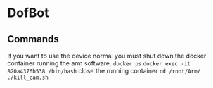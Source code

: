 # DofBot 

## Commands

If you want to use the device normal you must shut down the docker container running the arm software.
`docker ps`
`docker exec -it 820a4376b538 /bin/bash` close the running container
`cd /root/Arm/`
`./kill_cam.sh`